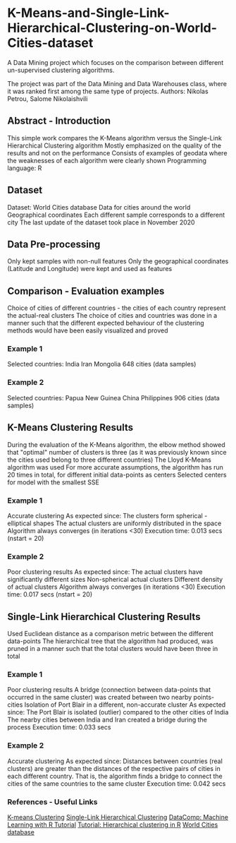 # K-Means-and-Single-Link-Hierarchical-Clustering-on-World-Cities-dataset

A Data Mining project which focuses on the comparison between different un-supervised clustering algorithms.

The project was part of the Data Mining and Data Warehouses class, where it was ranked first among the same type of projects.
Authors: Nikolas Petrou, Salome Nikolaishvili

## Abstract - Introduction
This simple work compares the K-Means algorithm versus the Single-Link Hierarchical Clustering algorithm
Mostly emphasized on the quality of the results and not on the performance
Consists of examples of geodata where the weaknesses of each algorithm were clearly shown
Programming language: R

## Dataset
Dataset: World Cities database
Data for cities around the world
Geographical coordinates
Each different sample corresponds to a different city
The last update of the dataset took place in November 2020

## Data Pre-processing
Only kept samples with non-null features
Only the geographical coordinates (Latitude and Longitude) were kept and used as features

## Comparison - Evaluation examples
Choice of cities of different countries - the cities of each country represent the actual-real clusters
The choice of cities and countries was done in a manner such that the different expected behaviour of the clustering methods would have been easily visualized and proved

### Example 1
Selected countries: 
India
Iran
Mongolia
648 cities (data samples)

### Example 2
Selected countries: 
Papua New Guinea
China
Philippines
906 cities (data samples)

## K-Means Clustering Results

During the evaluation of the K-Means algorithm, the elbow method showed that "optimal" number of clusters is three (as it was previously known since the cities used belong to three different countries)
The Lloyd K-Means algorithm was used
For more accurate assumptions,  the algorithm has run 20 times in total, for different initial data-points as centers
Selected centers for model with the smallest SSE

### Example 1
Accurate clustering
As expected since:
   The clusters form spherical - elliptical shapes
   The actual clusters are uniformly distributed in the space
Algorithm always converges (in iterations <30)
Execution time: 0.013 secs (nstart = 20)

### Example 2
Poor clustering results
As expected since:
  The actual clusters have significantly different sizes
  Non-spherical actual clusters
  Different density of actual clusters
Algorithm always converges (in iterations <30)
Execution time: 0.017 secs (nstart = 20)

## Single-Link Hierarchical Clustering Results

Used Euclidean distance as a comparison metric between the different data-points
The hierarchical tree that the algorithm had produced, was pruned in a manner such that the total clusters would have been three in total

### Example 1
Poor clustering results
A bridge (connection between data-points that occurred in the same cluster) was created between two nearby points-cities
Isolation of Port Blair in a different, non-accurate cluster
As expected since:
  The Port Blair is isolated (outlier) compared to the other cities of India
  The nearby cities between India and Iran created a bridge during the process
Execution time: 0.033 secs 

### Example 2
Accurate clustering
As expected since: Distances between countries (real clusters) are greater than the distances of the respective pairs of cities in each different country. That is, the algorithm finds a bridge to connect the cities of the same countries to the same cluster
Execution time: 0.042 secs 

### References - Useful Links
[K-means Clustering](https://en.wikipedia.org/wiki/K-means_clustering)
[Single-Link Hierarchical Clustering](https://en.wikipedia.org/wiki/Single-linkage_clustering#:~:text=In%20statistics%2C%20single%2Dlinkage%20clustering,same%20cluster%20as%20each%20other.)
[DataComp: Machine Learning with R Tutorial](https://www.youtube.com/watch?v=xjpzDx_nywc&t=194s)
[Tutorial: Hierarchical clustering in R](https://www.youtube.com/watch?v=r_bowNoNrg8&t=406s)
[World Cities database](https://www.kaggle.com/juanmah/world-cities)


